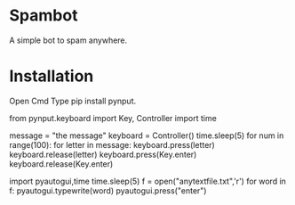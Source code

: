 # Spambot
A simple bot to spam anywhere. 
# Installation
Open Cmd Type pip install pynput.

from pynput.keyboard import Key, Controller
import time

message = "the message"
keyboard = Controller()
time.sleep(5)
for num in range(100):
    for letter in message:
        keyboard.press(letter)
        keyboard.release(letter)
    keyboard.press(Key.enter)
    keyboard.release(Key.enter)

import pyautogui,time
time.sleep(5)
f = open("anytextfile.txt",'r')
for word in f:
    pyautogui.typewrite(word)
    pyautogui.press("enter")

